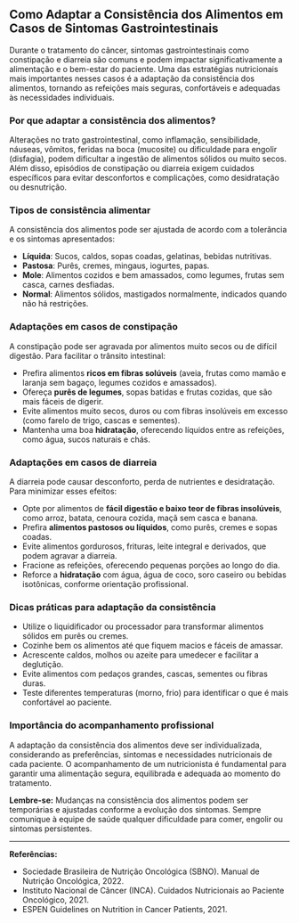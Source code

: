 
## Como Adaptar a Consistência dos Alimentos em Casos de Sintomas Gastrointestinais

Durante o tratamento do câncer, sintomas gastrointestinais como constipação e diarreia são comuns e podem impactar significativamente a alimentação e o bem-estar do paciente. Uma das estratégias nutricionais mais importantes nesses casos é a adaptação da consistência dos alimentos, tornando as refeições mais seguras, confortáveis e adequadas às necessidades individuais.

### Por que adaptar a consistência dos alimentos?

Alterações no trato gastrointestinal, como inflamação, sensibilidade, náuseas, vômitos, feridas na boca (mucosite) ou dificuldade para engolir (disfagia), podem dificultar a ingestão de alimentos sólidos ou muito secos. Além disso, episódios de constipação ou diarreia exigem cuidados específicos para evitar desconfortos e complicações, como desidratação ou desnutrição.

### Tipos de consistência alimentar

A consistência dos alimentos pode ser ajustada de acordo com a tolerância e os sintomas apresentados:

- **Líquida**: Sucos, caldos, sopas coadas, gelatinas, bebidas nutritivas.
- **Pastosa**: Purês, cremes, mingaus, iogurtes, papas.
- **Mole**: Alimentos cozidos e bem amassados, como legumes, frutas sem casca, carnes desfiadas.
- **Normal**: Alimentos sólidos, mastigados normalmente, indicados quando não há restrições.

### Adaptações em casos de constipação

A constipação pode ser agravada por alimentos muito secos ou de difícil digestão. Para facilitar o trânsito intestinal:

- Prefira alimentos **ricos em fibras solúveis** (aveia, frutas como mamão e laranja sem bagaço, legumes cozidos e amassados).
- Ofereça **purês de legumes**, sopas batidas e frutas cozidas, que são mais fáceis de digerir.
- Evite alimentos muito secos, duros ou com fibras insolúveis em excesso (como farelo de trigo, cascas e sementes).
- Mantenha uma boa **hidratação**, oferecendo líquidos entre as refeições, como água, sucos naturais e chás.

### Adaptações em casos de diarreia

A diarreia pode causar desconforto, perda de nutrientes e desidratação. Para minimizar esses efeitos:

- Opte por alimentos de **fácil digestão e baixo teor de fibras insolúveis**, como arroz, batata, cenoura cozida, maçã sem casca e banana.
- Prefira **alimentos pastosos ou líquidos**, como purês, cremes e sopas coadas.
- Evite alimentos gordurosos, frituras, leite integral e derivados, que podem agravar a diarreia.
- Fracione as refeições, oferecendo pequenas porções ao longo do dia.
- Reforce a **hidratação** com água, água de coco, soro caseiro ou bebidas isotônicas, conforme orientação profissional.

### Dicas práticas para adaptação da consistência

- Utilize o liquidificador ou processador para transformar alimentos sólidos em purês ou cremes.
- Cozinhe bem os alimentos até que fiquem macios e fáceis de amassar.
- Acrescente caldos, molhos ou azeite para umedecer e facilitar a deglutição.
- Evite alimentos com pedaços grandes, cascas, sementes ou fibras duras.
- Teste diferentes temperaturas (morno, frio) para identificar o que é mais confortável ao paciente.

### Importância do acompanhamento profissional

A adaptação da consistência dos alimentos deve ser individualizada, considerando as preferências, sintomas e necessidades nutricionais de cada paciente. O acompanhamento de um nutricionista é fundamental para garantir uma alimentação segura, equilibrada e adequada ao momento do tratamento.

**Lembre-se:** Mudanças na consistência dos alimentos podem ser temporárias e ajustadas conforme a evolução dos sintomas. Sempre comunique à equipe de saúde qualquer dificuldade para comer, engolir ou sintomas persistentes.

---

**Referências:**

- Sociedade Brasileira de Nutrição Oncológica (SBNO). Manual de Nutrição Oncológica, 2022.
- Instituto Nacional de Câncer (INCA). Cuidados Nutricionais ao Paciente Oncológico, 2021.
- ESPEN Guidelines on Nutrition in Cancer Patients, 2021.
```
